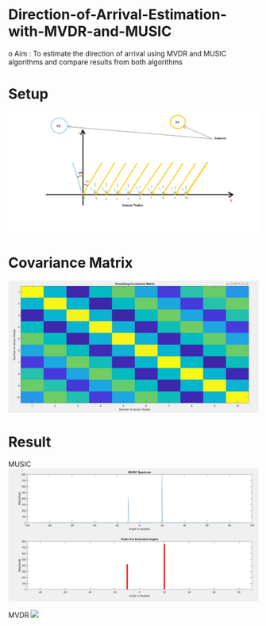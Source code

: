 # Direction-of-Arrival-Estimation-with-MVDR-and-MUSIC
o Aim : To estimate the direction of arrival using MVDR and MUSIC algorithms and compare results from both algorithms

# Setup
<img src="setup.png">

# Covariance Matrix
<img src="cov_mat.JPG">

# Result
MUSIC
<img src="result.JPG">

MVDR
<img src="Term.png">

